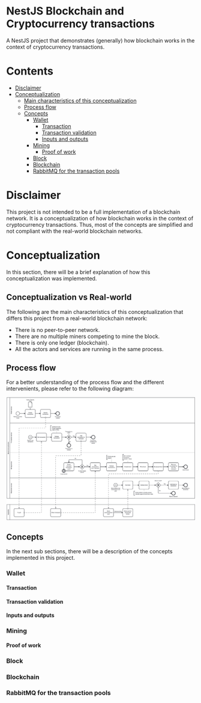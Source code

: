 # NestJS Blockchain and Cryptocurrency transactions

A NestJS project that demonstrates (generally) how blockchain works in the context of cryptocurrency transactions.

# Contents
- [Disclaimer](#disclaimer)
- [Conceptualization](#conceptualization)
  - [Main characteristics of this conceptualization](#main-characteristics-of-this-conceptualization)
  - [Process flow](#process-flow)
  - [Concepts](#concepts)
    - [Wallet](#wallet)
      - [Transaction](#transaction)
      - [Transaction validation](#transaction-validation)
      - [Inputs and outputs](#inputs-and-outputs)
    - [Mining](#mining)
      - [Proof of work](#proof-of-work)
    - [Block](#block)
    - [Blockchain](#blockchain)
    - [RabbitMQ for the transaction pools](#rabbitmq-for-the-transaction-pools)


# Disclaimer

This project is not intended to be a full implementation of a blockchain network. It is a conceptualization of how blockchain works in the context of cryptocurrency transactions. Thus, most of the concepts are simplified and not compliant with the real-world blockchain networks.

# Conceptualization

 In this section, there will be a brief explanation of how this conceptualization was implemented.

## Conceptualization vs Real-world

The following are the main characteristics of this conceptualization that differs this project from a real-world blockchain network:

- There is no peer-to-peer network.
- There are no multiple miners competing to mine the block.
- There is only one ledger (blockchain).
- All the actors and services are running in the same process.

## Process flow

For a better understanding of the process flow and the different intervenients, please refer to the following diagram:

![Process flow](./docs/process-flow.png)

## Concepts

In the next sub sections, there will be a description of the concepts implemented in this project.

### Wallet

#### Transaction

#### Transaction validation

#### Inputs and outputs

### Mining

#### Proof of work

### Block

### Blockchain

### RabbitMQ for the transaction pools

